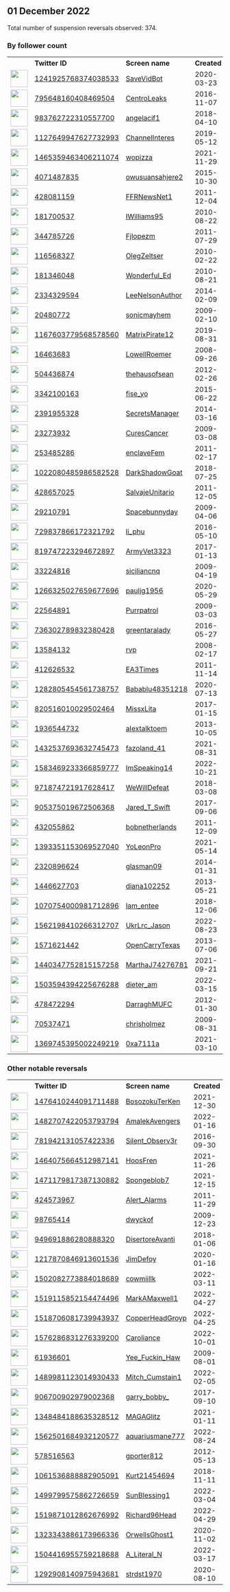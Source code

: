 
## 01 December 2022
Total number of suspension reversals observed: 374.

### By follower count
<table><tr><th></th><th align="left">Twitter ID</th><th align="left">Screen name</th>
<th align="left">Created</th><th align="left">Status</th><th align="left">Suspended</th><th align="left">Followers</th>
<tr><td><a href="https://pbs.twimg.com/profile_images/1241926401458143233/zlzR-MOo_normal.jpg"><img src="https://pbs.twimg.com/profile_images/1241926401458143233/zlzR-MOo_normal.jpg" width="40px" height="40px" align="center"/></a></td><td><a href="https://twitter.com/intent/user?user_id=1241925768374038533">1241925768374038533</a></td><td><a href="https://twitter.com/SaveVidBot">SaveVidBot</a></td><td>2020-03-23</td><td align="center"></td><td>2022-11-27</td><td>342019</td></tr>
<tr><td><a href="https://pbs.twimg.com/profile_images/795650363135291392/Yi4XDo_k_normal.jpg"><img src="https://pbs.twimg.com/profile_images/795650363135291392/Yi4XDo_k_normal.jpg" width="40px" height="40px" align="center"/></a></td><td><a href="https://twitter.com/intent/user?user_id=795648160408469504">795648160408469504</a></td><td><a href="https://twitter.com/CentroLeaks">CentroLeaks</a></td><td>2016-11-07</td><td align="center"></td><td>2022-11-16</td><td>322463</td></tr>
<tr><td><a href="https://pbs.twimg.com/profile_images/1145766756910321664/AWl1fkpe_normal.png"><img src="https://pbs.twimg.com/profile_images/1145766756910321664/AWl1fkpe_normal.png" width="40px" height="40px" align="center"/></a></td><td><a href="https://twitter.com/intent/user?user_id=983762722310557700">983762722310557700</a></td><td><a href="https://twitter.com/angelacif1">angelacif1</a></td><td>2018-04-10</td><td align="center"></td><td>2022-10-16</td><td>207655</td></tr>
<tr><td><a href="https://pbs.twimg.com/profile_images/1492581976922107908/3tQ43e33_normal.jpg"><img src="https://pbs.twimg.com/profile_images/1492581976922107908/3tQ43e33_normal.jpg" width="40px" height="40px" align="center"/></a></td><td><a href="https://twitter.com/intent/user?user_id=1127649947627732993">1127649947627732993</a></td><td><a href="https://twitter.com/ChannelInteres">ChannelInteres</a></td><td>2019-05-12</td><td align="center"></td><td>2022-07-18</td><td>52631</td></tr>
<tr><td><a href="https://pbs.twimg.com/profile_images/1598765760494862336/K0xt_MSP_normal.jpg"><img src="https://pbs.twimg.com/profile_images/1598765760494862336/K0xt_MSP_normal.jpg" width="40px" height="40px" align="center"/></a></td><td><a href="https://twitter.com/intent/user?user_id=1465359463406211074">1465359463406211074</a></td><td><a href="https://twitter.com/wopizza">wopizza</a></td><td>2021-11-29</td><td align="center"></td><td>2022-09-26</td><td>41761</td></tr>
<tr><td><a href="https://pbs.twimg.com/profile_images/1625497951467606018/Tu9qwLQb_normal.jpg"><img src="https://pbs.twimg.com/profile_images/1625497951467606018/Tu9qwLQb_normal.jpg" width="40px" height="40px" align="center"/></a></td><td><a href="https://twitter.com/intent/user?user_id=4071487835">4071487835</a></td><td><a href="https://twitter.com/owusuansahjere2">owusuansahjere2</a></td><td>2015-10-30</td><td align="center"></td><td>2022-11-24</td><td>38471</td></tr>
<tr><td><a href="https://pbs.twimg.com/profile_images/1673061660/landofthefree_normal.jpg"><img src="https://pbs.twimg.com/profile_images/1673061660/landofthefree_normal.jpg" width="40px" height="40px" align="center"/></a></td><td><a href="https://twitter.com/intent/user?user_id=428081159">428081159</a></td><td><a href="https://twitter.com/FFRNewsNet1">FFRNewsNet1</a></td><td>2011-12-04</td><td align="center"></td><td></td><td>37257</td></tr>
<tr><td><a href="https://pbs.twimg.com/profile_images/1005534851649245184/P7PuFCcm_normal.jpg"><img src="https://pbs.twimg.com/profile_images/1005534851649245184/P7PuFCcm_normal.jpg" width="40px" height="40px" align="center"/></a></td><td><a href="https://twitter.com/intent/user?user_id=181700537">181700537</a></td><td><a href="https://twitter.com/IWilliams95">IWilliams95</a></td><td>2010-08-22</td><td align="center"></td><td>2022-11-15</td><td>29997</td></tr>
<tr><td><a href="https://pbs.twimg.com/profile_images/569967508749574144/DDAySEE5_normal.jpeg"><img src="https://pbs.twimg.com/profile_images/569967508749574144/DDAySEE5_normal.jpeg" width="40px" height="40px" align="center"/></a></td><td><a href="https://twitter.com/intent/user?user_id=344785726">344785726</a></td><td><a href="https://twitter.com/Fjlopezm">Fjlopezm</a></td><td>2011-07-29</td><td align="center">🔒</td><td></td><td>23423</td></tr>
<tr><td><a href="https://pbs.twimg.com/profile_images/829878362696933376/BGQnhiwL_normal.jpg"><img src="https://pbs.twimg.com/profile_images/829878362696933376/BGQnhiwL_normal.jpg" width="40px" height="40px" align="center"/></a></td><td><a href="https://twitter.com/intent/user?user_id=116568327">116568327</a></td><td><a href="https://twitter.com/OlegZeltser">OlegZeltser</a></td><td>2010-02-22</td><td align="center"></td><td></td><td>22262</td></tr>
<tr><td><a href="https://pbs.twimg.com/profile_images/1618017591783571456/iPeWBc2d_normal.jpg"><img src="https://pbs.twimg.com/profile_images/1618017591783571456/iPeWBc2d_normal.jpg" width="40px" height="40px" align="center"/></a></td><td><a href="https://twitter.com/intent/user?user_id=181346048">181346048</a></td><td><a href="https://twitter.com/Wonderful_Ed">Wonderful_Ed</a></td><td>2010-08-21</td><td align="center"></td><td>2022-08-25</td><td>21236</td></tr>
<tr><td><a href="https://pbs.twimg.com/profile_images/1077023791811883013/J2243x6c_normal.jpg"><img src="https://pbs.twimg.com/profile_images/1077023791811883013/J2243x6c_normal.jpg" width="40px" height="40px" align="center"/></a></td><td><a href="https://twitter.com/intent/user?user_id=2334329594">2334329594</a></td><td><a href="https://twitter.com/LeeNelsonAuthor">LeeNelsonAuthor</a></td><td>2014-02-09</td><td align="center"></td><td></td><td>21163</td></tr>
<tr><td><a href="https://pbs.twimg.com/profile_images/1633205925661282304/kFtfQyID_normal.jpg"><img src="https://pbs.twimg.com/profile_images/1633205925661282304/kFtfQyID_normal.jpg" width="40px" height="40px" align="center"/></a></td><td><a href="https://twitter.com/intent/user?user_id=20480772">20480772</a></td><td><a href="https://twitter.com/sonicmayhem">sonicmayhem</a></td><td>2009-02-10</td><td align="center"></td><td></td><td>19997</td></tr>
<tr><td><a href="https://pbs.twimg.com/profile_images/1609963666870239238/0xdBkhlg_normal.jpg"><img src="https://pbs.twimg.com/profile_images/1609963666870239238/0xdBkhlg_normal.jpg" width="40px" height="40px" align="center"/></a></td><td><a href="https://twitter.com/intent/user?user_id=1167603779568578560">1167603779568578560</a></td><td><a href="https://twitter.com/MatrixPirate12">MatrixPirate12</a></td><td>2019-08-31</td><td align="center"></td><td>2022-06-22</td><td>19634</td></tr>
<tr><td><a href="https://pbs.twimg.com/profile_images/60752701/camel_normal.jpg"><img src="https://pbs.twimg.com/profile_images/60752701/camel_normal.jpg" width="40px" height="40px" align="center"/></a></td><td><a href="https://twitter.com/intent/user?user_id=16463683">16463683</a></td><td><a href="https://twitter.com/LowellRoemer">LowellRoemer</a></td><td>2008-09-26</td><td align="center"></td><td></td><td>17205</td></tr>
<tr><td><a href="https://pbs.twimg.com/profile_images/1266011370547556352/dLvmTx3A_normal.jpg"><img src="https://pbs.twimg.com/profile_images/1266011370547556352/dLvmTx3A_normal.jpg" width="40px" height="40px" align="center"/></a></td><td><a href="https://twitter.com/intent/user?user_id=504436874">504436874</a></td><td><a href="https://twitter.com/thehausofsean">thehausofsean</a></td><td>2012-02-26</td><td align="center"></td><td></td><td>17071</td></tr>
<tr><td><a href="https://pbs.twimg.com/profile_images/1540640413668855808/J493Z_82_normal.jpg"><img src="https://pbs.twimg.com/profile_images/1540640413668855808/J493Z_82_normal.jpg" width="40px" height="40px" align="center"/></a></td><td><a href="https://twitter.com/intent/user?user_id=3342100163">3342100163</a></td><td><a href="https://twitter.com/fise_yo">fise_yo</a></td><td>2015-06-22</td><td align="center"></td><td>2022-11-24</td><td>13945</td></tr>
<tr><td><a href="https://pbs.twimg.com/profile_images/1601172427404369921/pFiuP7Ut_normal.jpg"><img src="https://pbs.twimg.com/profile_images/1601172427404369921/pFiuP7Ut_normal.jpg" width="40px" height="40px" align="center"/></a></td><td><a href="https://twitter.com/intent/user?user_id=2391955328">2391955328</a></td><td><a href="https://twitter.com/SecretsManager">SecretsManager</a></td><td>2014-03-16</td><td align="center"></td><td>2022-10-10</td><td>12676</td></tr>
<tr><td><a href="https://pbs.twimg.com/profile_images/1085427628264308736/6oKYoaR0_normal.jpg"><img src="https://pbs.twimg.com/profile_images/1085427628264308736/6oKYoaR0_normal.jpg" width="40px" height="40px" align="center"/></a></td><td><a href="https://twitter.com/intent/user?user_id=23273932">23273932</a></td><td><a href="https://twitter.com/CuresCancer">CuresCancer</a></td><td>2009-03-08</td><td align="center"></td><td></td><td>12225</td></tr>
<tr><td><a href="https://pbs.twimg.com/profile_images/1246984819/feminism_normal.jpg"><img src="https://pbs.twimg.com/profile_images/1246984819/feminism_normal.jpg" width="40px" height="40px" align="center"/></a></td><td><a href="https://twitter.com/intent/user?user_id=253485286">253485286</a></td><td><a href="https://twitter.com/enclaveFem">enclaveFem</a></td><td>2011-02-17</td><td align="center"></td><td>2022-10-23</td><td>12115</td></tr>
<tr><td><a href="https://pbs.twimg.com/profile_images/1617156755682639874/oVMyJpMo_normal.jpg"><img src="https://pbs.twimg.com/profile_images/1617156755682639874/oVMyJpMo_normal.jpg" width="40px" height="40px" align="center"/></a></td><td><a href="https://twitter.com/intent/user?user_id=1022080485986582528">1022080485986582528</a></td><td><a href="https://twitter.com/DarkShadowGoat">DarkShadowGoat</a></td><td>2018-07-25</td><td align="center"></td><td></td><td>10187</td></tr>
<tr><td><a href="https://pbs.twimg.com/profile_images/952916680224763904/Y08g4Y8R_normal.jpg"><img src="https://pbs.twimg.com/profile_images/952916680224763904/Y08g4Y8R_normal.jpg" width="40px" height="40px" align="center"/></a></td><td><a href="https://twitter.com/intent/user?user_id=428657025">428657025</a></td><td><a href="https://twitter.com/SalvajeUnitario">SalvajeUnitario</a></td><td>2011-12-05</td><td align="center"></td><td></td><td>10175</td></tr>
<tr><td><a href="https://pbs.twimg.com/profile_images/1612486193026945024/idrtsm9n_normal.jpg"><img src="https://pbs.twimg.com/profile_images/1612486193026945024/idrtsm9n_normal.jpg" width="40px" height="40px" align="center"/></a></td><td><a href="https://twitter.com/intent/user?user_id=29210791">29210791</a></td><td><a href="https://twitter.com/Spacebunnyday">Spacebunnyday</a></td><td>2009-04-06</td><td align="center"></td><td></td><td>9765</td></tr>
<tr><td><a href="https://pbs.twimg.com/profile_images/1010208272064712705/PtmpMkzR_normal.jpg"><img src="https://pbs.twimg.com/profile_images/1010208272064712705/PtmpMkzR_normal.jpg" width="40px" height="40px" align="center"/></a></td><td><a href="https://twitter.com/intent/user?user_id=729837866172321792">729837866172321792</a></td><td><a href="https://twitter.com/li_phu">li_phu</a></td><td>2016-05-10</td><td align="center"></td><td></td><td>7184</td></tr>
<tr><td><a href="https://pbs.twimg.com/profile_images/1574025768463745027/GGQxDhv1_normal.jpg"><img src="https://pbs.twimg.com/profile_images/1574025768463745027/GGQxDhv1_normal.jpg" width="40px" height="40px" align="center"/></a></td><td><a href="https://twitter.com/intent/user?user_id=819747223294672897">819747223294672897</a></td><td><a href="https://twitter.com/ArmyVet3323">ArmyVet3323</a></td><td>2017-01-13</td><td align="center"></td><td>2022-10-29</td><td>6981</td></tr>
<tr><td><a href="https://pbs.twimg.com/profile_images/2917130862/46ba8e55239a016f53c3b81c0b0e4c2b_normal.jpeg"><img src="https://pbs.twimg.com/profile_images/2917130862/46ba8e55239a016f53c3b81c0b0e4c2b_normal.jpeg" width="40px" height="40px" align="center"/></a></td><td><a href="https://twitter.com/intent/user?user_id=33224816">33224816</a></td><td><a href="https://twitter.com/siciliancnq">siciliancnq</a></td><td>2009-04-19</td><td align="center"></td><td>2022-10-28</td><td>6786</td></tr>
<tr><td><a href="https://pbs.twimg.com/profile_images/1285342219306782723/wJ_sJ3PZ_normal.jpg"><img src="https://pbs.twimg.com/profile_images/1285342219306782723/wJ_sJ3PZ_normal.jpg" width="40px" height="40px" align="center"/></a></td><td><a href="https://twitter.com/intent/user?user_id=1266325027659677696">1266325027659677696</a></td><td><a href="https://twitter.com/pauljg1956">pauljg1956</a></td><td>2020-05-29</td><td align="center"></td><td>2022-10-08</td><td>6684</td></tr>
<tr><td><a href="https://pbs.twimg.com/profile_images/1047494375910133762/isgIK1t6_normal.jpg"><img src="https://pbs.twimg.com/profile_images/1047494375910133762/isgIK1t6_normal.jpg" width="40px" height="40px" align="center"/></a></td><td><a href="https://twitter.com/intent/user?user_id=22564891">22564891</a></td><td><a href="https://twitter.com/Purrpatrol">Purrpatrol</a></td><td>2009-03-03</td><td align="center"></td><td>2022-02-13</td><td>6108</td></tr>
<tr><td><a href="https://pbs.twimg.com/profile_images/736305177486069760/MzKTu7Ri_normal.jpg"><img src="https://pbs.twimg.com/profile_images/736305177486069760/MzKTu7Ri_normal.jpg" width="40px" height="40px" align="center"/></a></td><td><a href="https://twitter.com/intent/user?user_id=736302789832380428">736302789832380428</a></td><td><a href="https://twitter.com/greentaralady">greentaralady</a></td><td>2016-05-27</td><td align="center"></td><td>2022-05-04</td><td>6050</td></tr>
<tr><td><a href="https://pbs.twimg.com/profile_images/1291068724846268416/6ixTrow0_normal.jpg"><img src="https://pbs.twimg.com/profile_images/1291068724846268416/6ixTrow0_normal.jpg" width="40px" height="40px" align="center"/></a></td><td><a href="https://twitter.com/intent/user?user_id=13584132">13584132</a></td><td><a href="https://twitter.com/rvp">rvp</a></td><td>2008-02-17</td><td align="center"></td><td>2022-11-23</td><td>5961</td></tr>
<tr><td><a href="https://pbs.twimg.com/profile_images/1600081235426086912/Za96xMbg_normal.jpg"><img src="https://pbs.twimg.com/profile_images/1600081235426086912/Za96xMbg_normal.jpg" width="40px" height="40px" align="center"/></a></td><td><a href="https://twitter.com/intent/user?user_id=412626532">412626532</a></td><td><a href="https://twitter.com/EA3Times">EA3Times</a></td><td>2011-11-14</td><td align="center"></td><td></td><td>5477</td></tr>
<tr><td><a href="https://pbs.twimg.com/profile_images/1349879237843542024/YoL1oiIx_normal.jpg"><img src="https://pbs.twimg.com/profile_images/1349879237843542024/YoL1oiIx_normal.jpg" width="40px" height="40px" align="center"/></a></td><td><a href="https://twitter.com/intent/user?user_id=1282805454561738757">1282805454561738757</a></td><td><a href="https://twitter.com/Babablu48351218">Babablu48351218</a></td><td>2020-07-13</td><td align="center"></td><td>2022-10-29</td><td>5455</td></tr>
<tr><td><a href="https://pbs.twimg.com/profile_images/1347587647439425536/RlKi40IH_normal.jpg"><img src="https://pbs.twimg.com/profile_images/1347587647439425536/RlKi40IH_normal.jpg" width="40px" height="40px" align="center"/></a></td><td><a href="https://twitter.com/intent/user?user_id=820516010029502464">820516010029502464</a></td><td><a href="https://twitter.com/MissxLita">MissxLita</a></td><td>2017-01-15</td><td align="center"></td><td></td><td>5156</td></tr>
<tr><td><a href="https://pbs.twimg.com/profile_images/1370132796103004164/R5ErawgP_normal.jpg"><img src="https://pbs.twimg.com/profile_images/1370132796103004164/R5ErawgP_normal.jpg" width="40px" height="40px" align="center"/></a></td><td><a href="https://twitter.com/intent/user?user_id=1936544732">1936544732</a></td><td><a href="https://twitter.com/aIextalktoem">aIextalktoem</a></td><td>2013-10-05</td><td align="center"></td><td></td><td>5131</td></tr>
<tr><td><a href="https://pbs.twimg.com/profile_images/1626314070147072001/ek3WUc8U_normal.jpg"><img src="https://pbs.twimg.com/profile_images/1626314070147072001/ek3WUc8U_normal.jpg" width="40px" height="40px" align="center"/></a></td><td><a href="https://twitter.com/intent/user?user_id=1432537693632745473">1432537693632745473</a></td><td><a href="https://twitter.com/fazoland_41">fazoland_41</a></td><td>2021-08-31</td><td align="center"></td><td>2022-11-08</td><td>5033</td></tr>
<tr><td><a href="https://pbs.twimg.com/profile_images/1604038099356590080/2eTbJMB-_normal.jpg"><img src="https://pbs.twimg.com/profile_images/1604038099356590080/2eTbJMB-_normal.jpg" width="40px" height="40px" align="center"/></a></td><td><a href="https://twitter.com/intent/user?user_id=1583469233366859777">1583469233366859777</a></td><td><a href="https://twitter.com/ImSpeaking14">ImSpeaking14</a></td><td>2022-10-21</td><td align="center"></td><td>2022-11-11</td><td>4704</td></tr>
<tr><td><a href="https://pbs.twimg.com/profile_images/1404202282078638084/UllJtVdz_normal.jpg"><img src="https://pbs.twimg.com/profile_images/1404202282078638084/UllJtVdz_normal.jpg" width="40px" height="40px" align="center"/></a></td><td><a href="https://twitter.com/intent/user?user_id=971874721917628417">971874721917628417</a></td><td><a href="https://twitter.com/WeWillDefeat">WeWillDefeat</a></td><td>2018-03-08</td><td align="center"></td><td>2022-10-29</td><td>4481</td></tr>
<tr><td><a href="https://pbs.twimg.com/profile_images/1598221908759257089/85dF5OBj_normal.jpg"><img src="https://pbs.twimg.com/profile_images/1598221908759257089/85dF5OBj_normal.jpg" width="40px" height="40px" align="center"/></a></td><td><a href="https://twitter.com/intent/user?user_id=905375019672506368">905375019672506368</a></td><td><a href="https://twitter.com/Jared_T_Swift">Jared_T_Swift</a></td><td>2017-09-06</td><td align="center"></td><td></td><td>4131</td></tr>
<tr><td><a href="https://pbs.twimg.com/profile_images/1597786106271088640/NZsGNTpq_normal.jpg"><img src="https://pbs.twimg.com/profile_images/1597786106271088640/NZsGNTpq_normal.jpg" width="40px" height="40px" align="center"/></a></td><td><a href="https://twitter.com/intent/user?user_id=432055862">432055862</a></td><td><a href="https://twitter.com/bobnetherlands">bobnetherlands</a></td><td>2011-12-09</td><td align="center"></td><td>2022-11-08</td><td>3920</td></tr>
<tr><td><a href="https://pbs.twimg.com/profile_images/1596907293685293056/EIQ6e0cD_normal.jpg"><img src="https://pbs.twimg.com/profile_images/1596907293685293056/EIQ6e0cD_normal.jpg" width="40px" height="40px" align="center"/></a></td><td><a href="https://twitter.com/intent/user?user_id=1393351153069527040">1393351153069527040</a></td><td><a href="https://twitter.com/YoLeonPro">YoLeonPro</a></td><td>2021-05-14</td><td align="center"></td><td>2022-09-05</td><td>3599</td></tr>
<tr><td><a href="https://pbs.twimg.com/profile_images/1598380959874879506/0PPKxSGX_normal.jpg"><img src="https://pbs.twimg.com/profile_images/1598380959874879506/0PPKxSGX_normal.jpg" width="40px" height="40px" align="center"/></a></td><td><a href="https://twitter.com/intent/user?user_id=2320896624">2320896624</a></td><td><a href="https://twitter.com/glasman09">glasman09</a></td><td>2014-01-31</td><td align="center"></td><td></td><td>3396</td></tr>
<tr><td><a href="https://pbs.twimg.com/profile_images/844388760494247939/VvYeQjey_normal.jpg"><img src="https://pbs.twimg.com/profile_images/844388760494247939/VvYeQjey_normal.jpg" width="40px" height="40px" align="center"/></a></td><td><a href="https://twitter.com/intent/user?user_id=1446627703">1446627703</a></td><td><a href="https://twitter.com/diana102252">diana102252</a></td><td>2013-05-21</td><td align="center"></td><td></td><td>3217</td></tr>
<tr><td><a href="https://pbs.twimg.com/profile_images/1611170833661136897/WGYc6Kan_normal.jpg"><img src="https://pbs.twimg.com/profile_images/1611170833661136897/WGYc6Kan_normal.jpg" width="40px" height="40px" align="center"/></a></td><td><a href="https://twitter.com/intent/user?user_id=1070754000981712896">1070754000981712896</a></td><td><a href="https://twitter.com/Iam_entee">Iam_entee</a></td><td>2018-12-06</td><td align="center"></td><td>2022-10-13</td><td>3191</td></tr>
<tr><td><a href="https://pbs.twimg.com/profile_images/1632854166572761090/U1L0fSa0_normal.jpg"><img src="https://pbs.twimg.com/profile_images/1632854166572761090/U1L0fSa0_normal.jpg" width="40px" height="40px" align="center"/></a></td><td><a href="https://twitter.com/intent/user?user_id=1562198410266312707">1562198410266312707</a></td><td><a href="https://twitter.com/UkrLrc_Jason">UkrLrc_Jason</a></td><td>2022-08-23</td><td align="center"></td><td>2022-11-26</td><td>3112</td></tr>
<tr><td><a href="https://pbs.twimg.com/profile_images/461586644269690880/VxIeF6dB_normal.png"><img src="https://pbs.twimg.com/profile_images/461586644269690880/VxIeF6dB_normal.png" width="40px" height="40px" align="center"/></a></td><td><a href="https://twitter.com/intent/user?user_id=1571621442">1571621442</a></td><td><a href="https://twitter.com/OpenCarryTexas">OpenCarryTexas</a></td><td>2013-07-06</td><td align="center"></td><td></td><td>3090</td></tr>
<tr><td><a href="https://pbs.twimg.com/profile_images/1508150842481733641/KZMpxxA6_normal.jpg"><img src="https://pbs.twimg.com/profile_images/1508150842481733641/KZMpxxA6_normal.jpg" width="40px" height="40px" align="center"/></a></td><td><a href="https://twitter.com/intent/user?user_id=1440347752815157258">1440347752815157258</a></td><td><a href="https://twitter.com/MarthaJ74276781">MarthaJ74276781</a></td><td>2021-09-21</td><td align="center"></td><td>2022-11-28</td><td>3019</td></tr>
<tr><td><a href="https://pbs.twimg.com/profile_images/1635003146442293250/ehTKXbdx_normal.jpg"><img src="https://pbs.twimg.com/profile_images/1635003146442293250/ehTKXbdx_normal.jpg" width="40px" height="40px" align="center"/></a></td><td><a href="https://twitter.com/intent/user?user_id=1503594394225676288">1503594394225676288</a></td><td><a href="https://twitter.com/dieter_am">dieter_am</a></td><td>2022-03-15</td><td align="center"></td><td>2022-11-01</td><td>2981</td></tr>
<tr><td><a href="https://pbs.twimg.com/profile_images/920735540080766976/WsNaQ3Mc_normal.jpg"><img src="https://pbs.twimg.com/profile_images/920735540080766976/WsNaQ3Mc_normal.jpg" width="40px" height="40px" align="center"/></a></td><td><a href="https://twitter.com/intent/user?user_id=478472294">478472294</a></td><td><a href="https://twitter.com/DarraghMUFC">DarraghMUFC</a></td><td>2012-01-30</td><td align="center">🔒</td><td></td><td>2897</td></tr>
<tr><td><a href="https://pbs.twimg.com/profile_images/950189406828285952/ZCAlh1x__normal.jpg"><img src="https://pbs.twimg.com/profile_images/950189406828285952/ZCAlh1x__normal.jpg" width="40px" height="40px" align="center"/></a></td><td><a href="https://twitter.com/intent/user?user_id=70537471">70537471</a></td><td><a href="https://twitter.com/chrisholmez">chrisholmez</a></td><td>2009-08-31</td><td align="center"></td><td></td><td>2863</td></tr>
<tr><td><a href="https://pbs.twimg.com/profile_images/1635811906400272385/OiPcZyrF_normal.jpg"><img src="https://pbs.twimg.com/profile_images/1635811906400272385/OiPcZyrF_normal.jpg" width="40px" height="40px" align="center"/></a></td><td><a href="https://twitter.com/intent/user?user_id=1369745395002249219">1369745395002249219</a></td><td><a href="https://twitter.com/0xa7111a">0xa7111a</a></td><td>2021-03-10</td><td align="center"></td><td>2022-05-07</td><td>2743</td></tr>
</table>

### Other notable reversals
<table><tr><th></th><th align="left">Twitter ID</th><th align="left">Screen name</th>
<th align="left">Created</th><th align="left">Status</th><th align="left">Suspended</th><th align="left">Followers</th>
<tr><td><a href="https://pbs.twimg.com/profile_images/1539074221753520128/nPbze3Z7_normal.jpg"><img src="https://pbs.twimg.com/profile_images/1539074221753520128/nPbze3Z7_normal.jpg" width="40px" height="40px" align="center"/></a></td><td><a href="https://twitter.com/intent/user?user_id=1476410244091711488">1476410244091711488</a></td><td><a href="https://twitter.com/BosozokuTerKen">BosozokuTerKen</a></td><td>2021-12-30</td><td align="center">🚫</td><td>2022-07-24</td><td>2591</td></tr>
<tr><td><a href="https://pbs.twimg.com/profile_images/1483601431890644992/belSXgVM_normal.jpg"><img src="https://pbs.twimg.com/profile_images/1483601431890644992/belSXgVM_normal.jpg" width="40px" height="40px" align="center"/></a></td><td><a href="https://twitter.com/intent/user?user_id=1482707422053793794">1482707422053793794</a></td><td><a href="https://twitter.com/AmalekAvengers">AmalekAvengers</a></td><td>2022-01-16</td><td align="center">🚫</td><td>2022-11-06</td><td>235</td></tr>
<tr><td><a href="https://abs.twimg.com/sticky/default_profile_images/default_profile_normal.png"><img src="https://abs.twimg.com/sticky/default_profile_images/default_profile_normal.png" width="40px" height="40px" align="center"/></a></td><td><a href="https://twitter.com/intent/user?user_id=781942131057422336">781942131057422336</a></td><td><a href="https://twitter.com/Silent_Observ3r">Silent_Observ3r</a></td><td>2016-09-30</td><td align="center"></td><td>2022-11-14</td><td>147</td></tr>
<tr><td><a href="https://pbs.twimg.com/profile_images/1529485270931865600/9iWHoRL1_normal.jpg"><img src="https://pbs.twimg.com/profile_images/1529485270931865600/9iWHoRL1_normal.jpg" width="40px" height="40px" align="center"/></a></td><td><a href="https://twitter.com/intent/user?user_id=1464075664512987141">1464075664512987141</a></td><td><a href="https://twitter.com/HoosFren">HoosFren</a></td><td>2021-11-26</td><td align="center">👋</td><td>2022-11-14</td><td>205</td></tr>
<tr><td><a href="https://pbs.twimg.com/profile_images/1542710715957518341/vvnx99UN_normal.jpg"><img src="https://pbs.twimg.com/profile_images/1542710715957518341/vvnx99UN_normal.jpg" width="40px" height="40px" align="center"/></a></td><td><a href="https://twitter.com/intent/user?user_id=1471179817387130882">1471179817387130882</a></td><td><a href="https://twitter.com/Spongeblob7">Spongeblob7</a></td><td>2021-12-15</td><td align="center"></td><td>2022-07-08</td><td>470</td></tr>
<tr><td><a href="https://pbs.twimg.com/profile_images/1605758284186673152/HZaqBEgV_normal.jpg"><img src="https://pbs.twimg.com/profile_images/1605758284186673152/HZaqBEgV_normal.jpg" width="40px" height="40px" align="center"/></a></td><td><a href="https://twitter.com/intent/user?user_id=424573967">424573967</a></td><td><a href="https://twitter.com/Alert_Alarms">Alert_Alarms</a></td><td>2011-11-29</td><td align="center"></td><td>2022-12-01</td><td>144</td></tr>
<tr><td><a href="https://pbs.twimg.com/profile_images/1660916169/PhotoChooser-eab25a6a-69e2-415a-ad72-2c75ec34cd93_normal.jpg"><img src="https://pbs.twimg.com/profile_images/1660916169/PhotoChooser-eab25a6a-69e2-415a-ad72-2c75ec34cd93_normal.jpg" width="40px" height="40px" align="center"/></a></td><td><a href="https://twitter.com/intent/user?user_id=98765414">98765414</a></td><td><a href="https://twitter.com/dwyckof">dwyckof</a></td><td>2009-12-23</td><td align="center"></td><td>2022-10-29</td><td>1562</td></tr>
<tr><td><a href="https://pbs.twimg.com/profile_images/1632274700280709122/LA0jTQk6_normal.jpg"><img src="https://pbs.twimg.com/profile_images/1632274700280709122/LA0jTQk6_normal.jpg" width="40px" height="40px" align="center"/></a></td><td><a href="https://twitter.com/intent/user?user_id=949691886280888320">949691886280888320</a></td><td><a href="https://twitter.com/DisertoreAvanti">DisertoreAvanti</a></td><td>2018-01-06</td><td align="center"></td><td>2022-11-07</td><td>1123</td></tr>
<tr><td><a href="https://pbs.twimg.com/profile_images/1217871082297925633/leNnUU6Y_normal.jpg"><img src="https://pbs.twimg.com/profile_images/1217871082297925633/leNnUU6Y_normal.jpg" width="40px" height="40px" align="center"/></a></td><td><a href="https://twitter.com/intent/user?user_id=1217870846913601536">1217870846913601536</a></td><td><a href="https://twitter.com/JimDefoy">JimDefoy</a></td><td>2020-01-16</td><td align="center"></td><td>2022-10-20</td><td>1458</td></tr>
<tr><td><a href="https://pbs.twimg.com/profile_images/1502083667300130819/0xmd1uvd_normal.jpg"><img src="https://pbs.twimg.com/profile_images/1502083667300130819/0xmd1uvd_normal.jpg" width="40px" height="40px" align="center"/></a></td><td><a href="https://twitter.com/intent/user?user_id=1502082773884018689">1502082773884018689</a></td><td><a href="https://twitter.com/cowmiillk">cowmiillk</a></td><td>2022-03-11</td><td align="center">🔒</td><td>2022-11-14</td><td>1</td></tr>
<tr><td><a href="https://pbs.twimg.com/profile_images/1519886344700325889/1ojuquwM_normal.jpg"><img src="https://pbs.twimg.com/profile_images/1519886344700325889/1ojuquwM_normal.jpg" width="40px" height="40px" align="center"/></a></td><td><a href="https://twitter.com/intent/user?user_id=1519115852154474496">1519115852154474496</a></td><td><a href="https://twitter.com/MarkAMaxwell1">MarkAMaxwell1</a></td><td>2022-04-27</td><td align="center"></td><td>2022-10-29</td><td>1537</td></tr>
<tr><td><a href="https://pbs.twimg.com/profile_images/1518706435391049728/2nGcR14E_normal.jpg"><img src="https://pbs.twimg.com/profile_images/1518706435391049728/2nGcR14E_normal.jpg" width="40px" height="40px" align="center"/></a></td><td><a href="https://twitter.com/intent/user?user_id=1518706081739943937">1518706081739943937</a></td><td><a href="https://twitter.com/CopperHeadGroyp">CopperHeadGroyp</a></td><td>2022-04-25</td><td align="center"></td><td>2022-06-14</td><td>214</td></tr>
<tr><td><a href="https://pbs.twimg.com/profile_images/1577335971712217089/vyci9fGl_normal.jpg"><img src="https://pbs.twimg.com/profile_images/1577335971712217089/vyci9fGl_normal.jpg" width="40px" height="40px" align="center"/></a></td><td><a href="https://twitter.com/intent/user?user_id=1576286831276339200">1576286831276339200</a></td><td><a href="https://twitter.com/Caroliance">Caroliance</a></td><td>2022-10-01</td><td align="center">👋</td><td>2022-11-27</td><td>240</td></tr>
<tr><td><a href="https://pbs.twimg.com/profile_images/1412985184862052359/s5sj6B2s_normal.jpg"><img src="https://pbs.twimg.com/profile_images/1412985184862052359/s5sj6B2s_normal.jpg" width="40px" height="40px" align="center"/></a></td><td><a href="https://twitter.com/intent/user?user_id=61936601">61936601</a></td><td><a href="https://twitter.com/Yee_Fuckin_Haw">Yee_Fuckin_Haw</a></td><td>2009-08-01</td><td align="center"></td><td>2022-09-28</td><td>43</td></tr>
<tr><td><a href="https://pbs.twimg.com/profile_images/1497590125768982532/5o8kziEt_normal.jpg"><img src="https://pbs.twimg.com/profile_images/1497590125768982532/5o8kziEt_normal.jpg" width="40px" height="40px" align="center"/></a></td><td><a href="https://twitter.com/intent/user?user_id=1489981123014930433">1489981123014930433</a></td><td><a href="https://twitter.com/Mitch_Cumstain1">Mitch_Cumstain1</a></td><td>2022-02-05</td><td align="center"></td><td>2022-11-07</td><td>38</td></tr>
<tr><td><a href="https://pbs.twimg.com/profile_images/1492654049405161475/g7WjBs58_normal.jpg"><img src="https://pbs.twimg.com/profile_images/1492654049405161475/g7WjBs58_normal.jpg" width="40px" height="40px" align="center"/></a></td><td><a href="https://twitter.com/intent/user?user_id=906700902979002368">906700902979002368</a></td><td><a href="https://twitter.com/garry_bobby_">garry_bobby_</a></td><td>2017-09-10</td><td align="center"></td><td>2022-11-15</td><td>750</td></tr>
<tr><td><a href="https://pbs.twimg.com/profile_images/1349322001060679681/DeT1dBu3_normal.jpg"><img src="https://pbs.twimg.com/profile_images/1349322001060679681/DeT1dBu3_normal.jpg" width="40px" height="40px" align="center"/></a></td><td><a href="https://twitter.com/intent/user?user_id=1348484188635328512">1348484188635328512</a></td><td><a href="https://twitter.com/MAGAGlitz">MAGAGlitz</a></td><td>2021-01-11</td><td align="center"></td><td>2022-10-29</td><td>1978</td></tr>
<tr><td><a href="https://pbs.twimg.com/profile_images/1598319022088589315/VmcYfn3m_normal.jpg"><img src="https://pbs.twimg.com/profile_images/1598319022088589315/VmcYfn3m_normal.jpg" width="40px" height="40px" align="center"/></a></td><td><a href="https://twitter.com/intent/user?user_id=1562501684932120577">1562501684932120577</a></td><td><a href="https://twitter.com/aquariusmane777">aquariusmane777</a></td><td>2022-08-24</td><td align="center">👋</td><td>2022-12-05</td><td>223</td></tr>
<tr><td><a href="https://pbs.twimg.com/profile_images/1511849726953545737/PVAmk6PV_normal.jpg"><img src="https://pbs.twimg.com/profile_images/1511849726953545737/PVAmk6PV_normal.jpg" width="40px" height="40px" align="center"/></a></td><td><a href="https://twitter.com/intent/user?user_id=578516563">578516563</a></td><td><a href="https://twitter.com/gporter812">gporter812</a></td><td>2012-05-13</td><td align="center"></td><td>2022-10-18</td><td>440</td></tr>
<tr><td><a href="https://pbs.twimg.com/profile_images/1061538611353464832/-r0GuzNP_normal.jpg"><img src="https://pbs.twimg.com/profile_images/1061538611353464832/-r0GuzNP_normal.jpg" width="40px" height="40px" align="center"/></a></td><td><a href="https://twitter.com/intent/user?user_id=1061536888882905091">1061536888882905091</a></td><td><a href="https://twitter.com/Kurt21454694">Kurt21454694</a></td><td>2018-11-11</td><td align="center"></td><td>2022-11-07</td><td>114</td></tr>
<tr><td><a href="https://pbs.twimg.com/profile_images/1567492433302388739/iD2jPUjP_normal.jpg"><img src="https://pbs.twimg.com/profile_images/1567492433302388739/iD2jPUjP_normal.jpg" width="40px" height="40px" align="center"/></a></td><td><a href="https://twitter.com/intent/user?user_id=1499799575862726659">1499799575862726659</a></td><td><a href="https://twitter.com/SunBlessing1">SunBlessing1</a></td><td>2022-03-04</td><td align="center">👋</td><td>2022-09-20</td><td>84</td></tr>
<tr><td><a href="https://pbs.twimg.com/profile_images/1616948345301307392/UAE_k9hp_normal.jpg"><img src="https://pbs.twimg.com/profile_images/1616948345301307392/UAE_k9hp_normal.jpg" width="40px" height="40px" align="center"/></a></td><td><a href="https://twitter.com/intent/user?user_id=1519871012862676992">1519871012862676992</a></td><td><a href="https://twitter.com/Richard96Head">Richard96Head</a></td><td>2022-04-29</td><td align="center"></td><td>2022-11-29</td><td>1250</td></tr>
<tr><td><a href="https://pbs.twimg.com/profile_images/1323344763068710912/43d647AZ_normal.jpg"><img src="https://pbs.twimg.com/profile_images/1323344763068710912/43d647AZ_normal.jpg" width="40px" height="40px" align="center"/></a></td><td><a href="https://twitter.com/intent/user?user_id=1323343886173966336">1323343886173966336</a></td><td><a href="https://twitter.com/OrwellsGhost1">OrwellsGhost1</a></td><td>2020-11-02</td><td align="center"></td><td>2022-10-20</td><td>318</td></tr>
<tr><td><a href="https://pbs.twimg.com/profile_images/1505329816148783105/3vebWSTU_normal.jpg"><img src="https://pbs.twimg.com/profile_images/1505329816148783105/3vebWSTU_normal.jpg" width="40px" height="40px" align="center"/></a></td><td><a href="https://twitter.com/intent/user?user_id=1504416955759218688">1504416955759218688</a></td><td><a href="https://twitter.com/A_Literal_N">A_Literal_N</a></td><td>2022-03-17</td><td align="center"></td><td>2022-11-08</td><td>11</td></tr>
<tr><td><a href="https://pbs.twimg.com/profile_images/1598934120247148544/6SLVzCBm_normal.jpg"><img src="https://pbs.twimg.com/profile_images/1598934120247148544/6SLVzCBm_normal.jpg" width="40px" height="40px" align="center"/></a></td><td><a href="https://twitter.com/intent/user?user_id=1292908140975943681">1292908140975943681</a></td><td><a href="https://twitter.com/strdst1970">strdst1970</a></td><td>2020-08-10</td><td align="center"></td><td>2022-10-07</td><td>230</td></tr>
</table>
